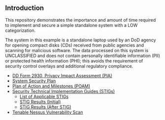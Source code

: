 
## Introduction

This repository demonstrates the importance and amount of time required to implement and secure a simple standalone system with a LOW categorization. 

The system in this example is a standalone laptop used by an DoD agency for opening compact disks (CDs) received from public agencies and scanning for malicious software. The data processed on this system is UNCLASSIFIED and does not contain personally identifiable information (PII) or protected health information (PHI); this avoids the requirement of security control overlays and additional regulatory compliance.


* [DD Form 2930, Privacy Impact Assessment (PIA)](./Artifacts/DD2930.pdf)
* [System Security Plan](./MarkdownFiles/SystemSecurityPlan.md)
* [Plan of Action and Milestones (POAM)](./Artifacts/POAM.csv)
* [Security Technical Implementation Guides (STIGs)](./Artifacts/STIG/)
    * [List of Applicable STIGs]()
    * [STIG Results (Initial)](./Artifacts/STIG/InitialScan/SCC_Summary_Viewer_2023-12-28_062113.html)
    * [STIG Results (After STIG)]()
* [Tenable Nessus Vulnerability Scan]()
